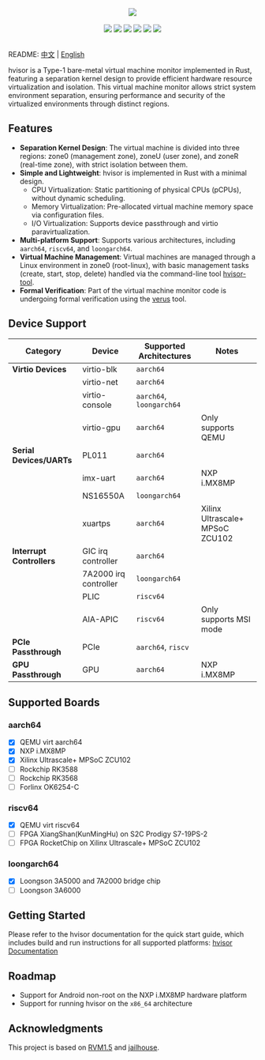 <p align = "center">
<br><br>
<img src="https://www.syswonder.org/_media/hvisor-logo.svg">
<br><br>
<!-- <img src="https://img.shields.io/badge/hvisor-orange" /> -->
<img src="https://img.shields.io/github/stars/syswonder/hvisor?color=yellow" />
<img src="https://img.shields.io/github/license/syswonder/hvisor?color=red" />
<img src="https://img.shields.io/github/contributors/syswonder/hvisor?color=blue" />
<img src="https://img.shields.io/github/languages/code-size/syswonder/hvisor?color=green">
<img src="https://img.shields.io/github/repo-size/syswonder/hvisor?color=white">
<img src="https://img.shields.io/github/languages/top/syswonder/hvisor?color=orange">
<br><br>
</p>

README: [中文](./README-zh.md) | [English](./README.md)

hvisor is a Type-1 bare-metal virtual machine monitor implemented in Rust, featuring a separation kernel design to provide efficient hardware resource virtualization and isolation. This virtual machine monitor allows strict system environment separation, ensuring performance and security of the virtualized environments through distinct regions.

## Features

- **Separation Kernel Design**: The virtual machine is divided into three regions: zone0 (management zone), zoneU (user zone), and zoneR (real-time zone), with strict isolation between them.
- **Simple and Lightweight**: hvisor is implemented in Rust with a minimal design.
  - CPU Virtualization: Static partitioning of physical CPUs (pCPUs), without dynamic scheduling.
  - Memory Virtualization: Pre-allocated virtual machine memory space via configuration files.
  - I/O Virtualization: Supports device passthrough and virtio paravirtualization.
- **Multi-platform Support**: Supports various architectures, including `aarch64`, `riscv64`, and `loongarch64`.
- **Virtual Machine Management**: Virtual machines are managed through a Linux environment in zone0 (root-linux), with basic management tasks (create, start, stop, delete) handled via the command-line tool [hvisor-tool](https://github.com/syswonder/hvisor-tool).
- **Formal Verification**: Part of the virtual machine monitor code is undergoing formal verification using the [verus](https://github.com/verus-lang/verus) tool.

## Device Support

| **Category**              | **Device**            | **Supported Architectures** | **Notes**                       |
| ------------------------- | --------------------- | --------------------------- | ------------------------------- |
| **Virtio Devices**        | virtio-blk            | `aarch64`                   |                                 |
|                           | virtio-net            | `aarch64`                   |                                 |
|                           | virtio-console        | `aarch64`, `loongarch64`    |                                 |
|                           | virtio-gpu            | `aarch64`                   | Only supports QEMU              |
| **Serial Devices/UARTs**  | PL011                 | `aarch64`                   |                                 |
|                           | imx-uart              | `aarch64`                   | NXP i.MX8MP                     |
|                           | NS16550A              | `loongarch64`               |                                 |
|                           | xuartps               | `aarch64`                   | Xilinx Ultrascale+ MPSoC ZCU102 |
| **Interrupt Controllers** | GIC irq controller    | `aarch64`                   |                                 |
|                           | 7A2000 irq controller | `loongarch64`               |                                 |
|                           | PLIC                  | `riscv64`                   |                                 |
|                           | AIA-APIC              | `riscv64`                   | Only supports MSI mode          |
| **PCIe Passthrough**      | PCIe                  | `aarch64`, `riscv`          |                                 |
| **GPU Passthrough**       | GPU                   | `aarch64`                   | NXP i.MX8MP                     |

## Supported Boards

### aarch64

- [x] QEMU virt aarch64
- [x] NXP i.MX8MP
- [x] Xilinx Ultrascale+ MPSoC ZCU102
- [ ] Rockchip RK3588
- [ ] Rockchip RK3568
- [ ] Forlinx OK6254-C

### riscv64

- [x] QEMU virt riscv64
- [ ] FPGA XiangShan(KunMingHu) on S2C Prodigy S7-19PS-2
- [ ] FPGA  RocketChip on Xilinx Ultrascale+ MPSoC ZCU102

### loongarch64

- [x] Loongson 3A5000 and 7A2000 bridge chip
- [ ] Loongson 3A6000

## Getting Started

Please refer to the hvisor documentation for the quick start guide, which includes build and run instructions for all supported platforms: [hvisor Documentation](https://hvisor.syswonder.org/)

## Roadmap

- Support for Android non-root on the NXP i.MX8MP hardware platform
- Support for running hvisor on the `x86_64` architecture

## Acknowledgments

This project is based on [RVM1.5](https://github.com/rcore-os/RVM1.5) and [jailhouse](https://github.com/siemens/jailhouse).